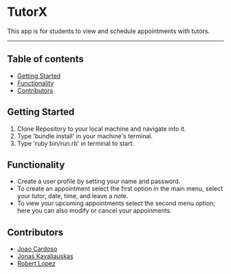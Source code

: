 # TutorX

This app is for students to view and schedule appointments with tutors.

***
## Table of contents
- [Getting Started](#getting-started)
- [Functionality](#functionality)
- [Contributors](#contributors)
    

## Getting Started
1. Clone Repository to your local machine and navigate into it.
2. Type 'bundle install' in your machine's terminal.
3. Type 'ruby bin/run.rb' in terminal to start. 

## Functionality
- Create a user profile by setting your name and password.
- To create an appointment select the first option in the main menu, select your tutor, date, time, and leave a note. 
- To view your upcoming appointments select the second menu option; here you can also modify or cancel your appoinments.

## Contributors
- [Joao Cardoso](https://github.com/JoaoCardoso193)
- [Jonas Kavaliauskas](https://github.com/Jonkavaliauskas)
- [Robert Lopez](https://github.com/robertalopez) 

